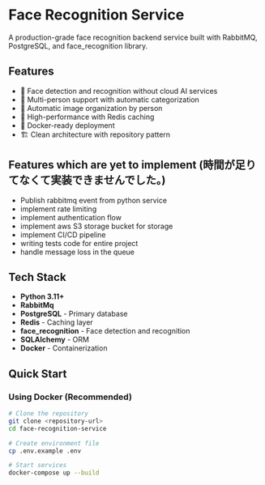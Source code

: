 # Face Recognition Service

A production-grade face recognition backend service built with RabbitMQ, PostgreSQL, and face_recognition library.

## Features

- 🎯 Face detection and recognition without cloud AI services
- 👥 Multi-person support with automatic categorization
- 📁 Automatic image organization by person
- 🚀 High-performance with Redis caching
- 🐳 Docker-ready deployment
- 🏗️ Clean architecture with repository pattern

## Features which are yet to implement (時間が足りてなくて実装できませんでした。)
- Publish rabbitmq event from python service
- implement rate limiting
- implement authentication flow
- implement aws S3 storage bucket for storage
- implement CI/CD pipeline
- writing tests code for entire project
- handle message loss in the queue

## Tech Stack

- **Python 3.11+**
- **RabbitMq**
- **PostgreSQL** - Primary database
- **Redis** - Caching layer
- **face_recognition** - Face detection and recognition
- **SQLAlchemy** - ORM
- **Docker** - Containerization

## Quick Start

### Using Docker (Recommended)

```bash
# Clone the repository
git clone <repository-url>
cd face-recognition-service

# Create environment file
cp .env.example .env

# Start services
docker-compose up --build